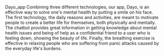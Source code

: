  Dayo_app
 Combining three different technologies, our app, Dayo, is an effective way to solve one's mental health by putting a smile on his face. The first technology, the daily reasons and activities, are meant to motivate people to create a better life for themselves, both physically and mentally. The chatbot provides great information in getting knowledge about mental health issues and being of help as a confidential friend to a user who is feeling down, showing the beauty of life. Finally, the breathing exercise is effective in relaxing people who are suffering from panic attacks caused by the everyday life's burdens.

